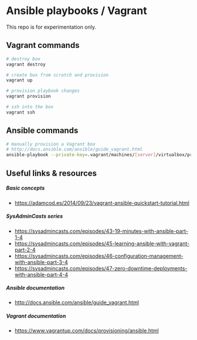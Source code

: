 # Ansible playbooks / Vagrant

This repo is for experimentation only.

## Vagrant commands

```bash
# destroy box
vagrant destroy

# create box from scratch and provision
vagrant up

# provision playbook changes
vagrant provision

# ssh into the box
vagrant ssh
```

## Ansible commands

```bash
# manually provision a Vagrant box
# http://docs.ansible.com/ansible/guide_vagrant.html
ansible-playbook --private-key=.vagrant/machines/[server]/virtualbox/private_key -u vagrant -i .vagrant/provisioners/ansible/inventory/vagrant_ansible_inventory [playbook].yml
```

## Useful links & resources

##### Basic concepts
* https://adamcod.es/2014/09/23/vagrant-ansible-quickstart-tutorial.html

##### SysAdminCasts series
* https://sysadmincasts.com/episodes/43-19-minutes-with-ansible-part-1-4
* https://sysadmincasts.com/episodes/45-learning-ansible-with-vagrant-part-2-4
* https://sysadmincasts.com/episodes/46-configuration-management-with-ansible-part-3-4
* https://sysadmincasts.com/episodes/47-zero-downtime-deployments-with-ansible-part-4-4

##### Ansible documentation
* http://docs.ansible.com/ansible/guide_vagrant.html

##### Vagrant documentation
* https://www.vagrantup.com/docs/provisioning/ansible.html
